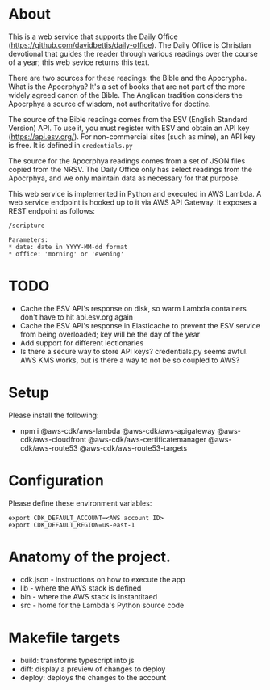 # About

This is a web service that supports the Daily Office (https://github.com/davidbettis/daily-office). The Daily Office is Christian devotional that guides the reader through various readings over the course of a year; this web sevice returns this text.

There are two sources for these readings: the Bible and the Apocrypha. What is the Apocrphya? It's a set of books that are not part of the more widely agreed canon of the Bible. The Anglican tradition considers the Apocrphya a source of wisdom, not authoritative for doctine.

The source of the Bible readings comes from the ESV (English Standard Version) API. To use it, you must register with ESV and obtain an API key (https://api.esv.org/). For non-commercial sites (such as mine), an API key is free. It is defined in ``credentials.py``

The source for the Apocrphya readings comes from a set of JSON files copied from the NRSV. The Daily Office only has select readings from the Apocrphya, and we only maintain data as necessary for that purpose.

This web service is implemented in Python and executed in AWS Lambda. A web service endpoint is hooked up to it via AWS API Gateway. It exposes a REST endpoint as follows:

```
/scripture

Parameters:
* date: date in YYYY-MM-dd format
* office: 'morning' or 'evening'
```

# TODO

* Cache the ESV API's response on disk, so warm Lambda containers don't have to hit api.esv.org again
* Cache the ESV API's response in Elasticache to prevent the ESV service from being overloaded; key will be the day of the year
* Add support for different lectionaries
* Is there a secure way to store API keys? credentials.py seems awful. AWS KMS works, but is there a way to not be so coupled to AWS?

# Setup

Please install the following:

* npm i @aws-cdk/aws-lambda @aws-cdk/aws-apigateway @aws-cdk/aws-cloudfront @aws-cdk/aws-certificatemanager @aws-cdk/aws-route53 @aws-cdk/aws-route53-targets

# Configuration

Please define these environment variables:

```
export CDK_DEFAULT_ACCOUNT=<AWS account ID>
export CDK_DEFAULT_REGION=us-east-1
```

# Anatomy of the project.

* cdk.json - instructions on how to execute the app
* lib - where the AWS stack is defined
* bin - where the AWS stack is instantitaed
* src - home for the Lambda's Python source code

# Makefile targets

* build: transforms typescript into js
* diff: display a preview of changes to deploy
* deploy: deploys the changes to the account

